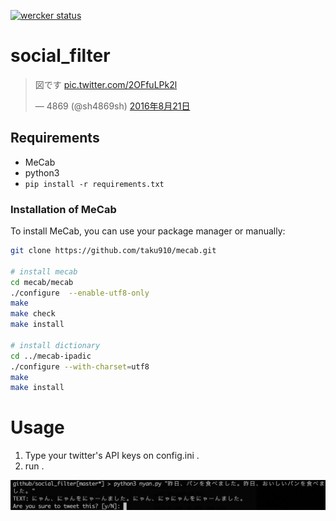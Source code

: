 [![wercker status](https://app.wercker.com/status/5b9174515858143d224933c35d053541/s/master "wercker status")](https://app.wercker.com/project/byKey/5b9174515858143d224933c35d053541)

# social_filter

<blockquote class="twitter-tweet" data-lang="ja"><p lang="ja" dir="ltr">図です <a href="https://t.co/2OFfuLPk2l">pic.twitter.com/2OFfuLPk2l</a></p>&mdash; 4869 (@sh4869sh) <a href="https://twitter.com/sh4869sh/status/767244989503901696">2016年8月21日</a></blockquote>
<script async src="//platform.twitter.com/widgets.js" charset="utf-8"></script>

## Requirements

- MeCab
- python3
- `pip install -r requirements.txt`

### Installation of MeCab

To install MeCab, you can use your package manager or manually:

```sh
git clone https://github.com/taku910/mecab.git

# install mecab
cd mecab/mecab
./configure  --enable-utf8-only
make
make check
make install

# install dictionary
cd ../mecab-ipadic
./configure --with-charset=utf8
make
make install
```


# Usage

1. Type your twitter's API keys on config.ini .
2. run .

![usage.png](usage.png "にゃーん")

